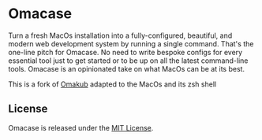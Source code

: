 # Omacase

Turn a fresh MacOs installation into a fully-configured, beautiful, and modern web development system by running a single command. That's the one-line pitch for Omacase. No need to write bespoke configs for every essential tool just to get started or to be up on all the latest command-line tools. Omacase is an opinionated take on what MacOs can be at its best.

This is a fork of [Omakub](https://omakub.org/) adapted to the MacOs and its zsh shell
## License

Omacase is released under the [MIT License](https://opensource.org/licenses/MIT).

